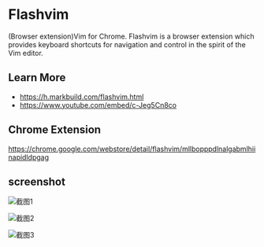 # Flashvim
(Browser extension)Vim for Chrome.
Flashvim is a browser extension which provides keyboard shortcuts for navigation and control in the spirit of the Vim editor. 

## Learn More
- https://h.markbuild.com/flashvim.html
- https://www.youtube.com/embed/c-Jeg5Cn8co

## Chrome Extension
https://chrome.google.com/webstore/detail/flashvim/mllbopppdlnalgabmlhiinapidldpgag

## screenshot
![截图1](https://h.markbuild.com/flashvim/img/flashvim_1.jpg)

![截图2](https://h.markbuild.com/flashvim/img/flashvim_2.jpg)

![截图3](https://addons.mozilla.org/user-media/previews/full/280/280670.png?modified=1680325153)
